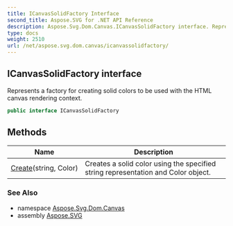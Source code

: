 ```yaml
---
title: ICanvasSolidFactory Interface
second_title: Aspose.SVG for .NET API Reference
description: Aspose.Svg.Dom.Canvas.ICanvasSolidFactory interface. Represents a factory for creating solid colors to be used with the HTML canvas rendering context
type: docs
weight: 2510
url: /net/aspose.svg.dom.canvas/icanvassolidfactory/
---
```

## ICanvasSolidFactory interface

Represents a factory for creating solid colors to be used with the HTML canvas rendering context.

```csharp
public interface ICanvasSolidFactory
```

## Methods

| Name | Description |
| --- | --- |
| [Create](../../aspose.svg.dom.canvas/icanvassolidfactory/create/)(string, Color) | Creates a solid color using the specified string representation and Color object. |

### See Also

* namespace [Aspose.Svg.Dom.Canvas](../../aspose.svg.dom.canvas/)
* assembly [Aspose.SVG](../../)

